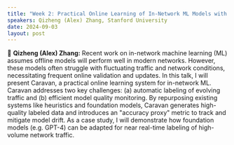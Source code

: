 ```yaml
---
title: "Week 2: Practical Online Learning of In-Network ML Models with Labeling Agents"
speakers: Qizheng (Alex) Zhang, Stanford University
date: 2024-09-03
layout: post
---
```


💬 **Qizheng (Alex) Zhang:** Recent work on in-network machine learning (ML) assumes offline models will perform well in modern networks. However, these models often struggle with fluctuating traffic and network conditions, necessitating frequent online validation and updates. In this talk, I will present Caravan, a practical online learning system for in-network ML. Caravan addresses two key challenges: (a) automatic labeling of evolving traffic and (b) efficient model quality monitoring. By repurposing existing systems like heuristics and foundation models, Caravan generates high-quality labeled data and introduces an "accuracy proxy" metric to track and mitigate model drift. As a case study, I will demonstrate how foundation models (e.g. GPT-4) can be adapted for near real-time labeling of high-volume network traffic. 

